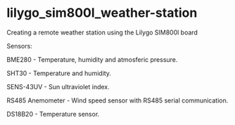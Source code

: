 # lilygo_sim800l_weather-station
 
Creating a remote weather station using the Lilygo SIM800l board

Sensors:

BME280 - Temperature, humidity and atmosferic pressure. 

SHT30 - Temperature and humidity. 

SENS-43UV - Sun ultraviolet index.

RS485 Anemometer - Wind speed sensor with RS485 serial communication.

DS18B20 - Temperature sensor.

